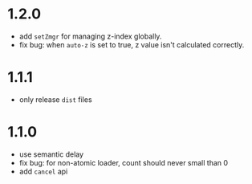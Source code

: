 # 1.2.0

 - add `setZmgr` for managing z-index globally.
 - fix bug: when `auto-z` is set to true, z value isn't calculated correctly.


# 1.1.1

 - only release `dist` files


# 1.1.0

 - use semantic delay
 - fix bug: for non-atomic loader, count should never small than 0
 - add `cancel` api

